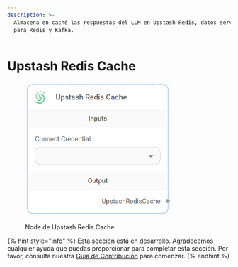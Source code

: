 ```yaml
---
description: >-
  Almacena en caché las respuestas del LLM en Upstash Redis, datos serverless
  para Redis y Kafka.
---
```


# Upstash Redis Cache

<figure><img src="../../../../.gitbook/assets/image (5) (1) (1) (1) (1) (1) (1) (1) (1) (1).png" alt="" width="328"><figcaption><p>Node de Upstash Redis Cache</p></figcaption></figure>

{% hint style="info" %}
Esta sección está en desarrollo. Agradecemos cualquier ayuda que puedas proporcionar para completar esta sección. Por favor, consulta nuestra [Guía de Contribución](../../../../contributing/) para comenzar.
{% endhint %}
